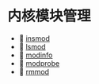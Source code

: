 # 内核模块管理

- 📄 [insmod](内核模块管理/insmod.md)
- 📄 [lsmod](内核模块管理/lsmod.md)
- 📄 [modinfo](内核模块管理/modinfo.md)
- 📄 [modprobe](内核模块管理/modprobe.md)
- 📄 [rmmod](内核模块管理/rmmod.md)

‍

‍
